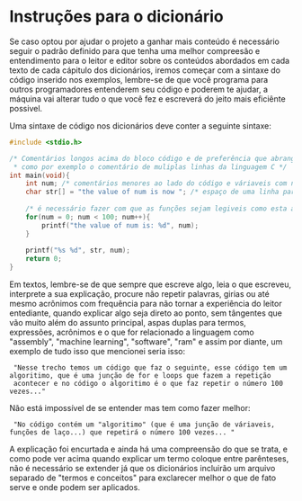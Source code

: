 # Instruções para o dicionário

 Se caso optou por ajudar o projeto a ganhar mais conteúdo é necessário seguir o padrão definido para que tenha uma melhor compreesão e entendimento
para o leitor e editor sobre os conteúdos abordados em cada texto de cada cápitulo dos dicionários, iremos começar com a sintaxe do código 
inserido nos exemplos, lembre-se de que você programa para outros programadores entenderem seu código e poderem te ajudar, a máquina vai 
alterar tudo o que você fez e escreverá do jeito mais eficiênte possivel.

 Uma sintaxe de código nos dicionários deve conter a seguinte sintaxe:

```c
#include <stdio.h>

/* Comentários longos acima do bloco código e de preferência que abrange a maior compatibilidade entre versões e performance
 * como por exemplo o comentário de muliplas linhas da linguagem C */
int main(void){
    int num; /* comentários menores ao lado do código e váriaveis com nomes que explicitem sua função */
    char str[] = "the value of num is now "; /* espaço de uma linha para dar o inicio a uma nova parte do código */
    
    /* é necessário fazer com que as funções sejam legiveis como esta abaixo */
    for(num = 0; num < 100; num++){
        printf("the value of num is: %d", num);
    }
    
    printf("%s %d", str, num);
    return 0;
}
```

 Em textos, lembre-se de que sempre que escreve algo, leia o que escreveu, interprete a sua explicação, procure não repetir palavras, girias 
ou até mesmo acrônimos com frequência para não tornar a experiência do leitor entediante, quando explicar algo seja direto ao ponto, 
sem tângentes que vão muito além do assunto principal, aspas duplas para termos, expressões, acrônimos e o que for relacionado a linguagem 
como "assembly", "machine learning", "software", "ram" e assim por diante, um exemplo de tudo isso que mencionei seria isso:

```
 "Nesse trecho temos um código que faz o seguinte, esse código tem um algoritimo, que é uma junção de for e loops que fazem a repetição 
 acontecer e no código o algoritimo é o que faz repetir o número 100 vezes..."
```

 Não está impossível de se entender mas tem como fazer melhor:

```
 "No código contém um "algoritimo" (que é uma junção de váriaveis, funções de laço...) que repetirá o número 100 vezes... "
```
 
 A explicação foi encurtada e ainda há uma compreensão do que se trata, e como pode ver acima quando explicar um termo coloque entre 
parênteses, não é necessário se extender já que os dicionários incluirão um arquivo separado de "termos e conceitos" para exclarecer melhor 
o que de fato serve e onde podem ser aplicados.
